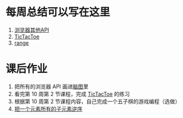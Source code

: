 # 每周总结可以写在这里
1. [浏览器其他API](https://www.yuque.com/yangxiaomie/zu16ge/ygn8u2)
2. [TicTacToe](https://www.yuque.com/yangxiaomie/zu16ge/sp6biw)
3. [range](https://github.com/wanni-yang/Frontend-01-Template/tree/master/week10/range.html)

# 课后作业
1. 把所有的浏览器 API 画进[脑图](https://github.com/wanni-yang/Frontend-01-Template/tree/master/week10/api.xmind)里
2. 看完第 10 周第 2 节课程，完成 [TicTacToe](https://github.com/wanni-yang/Frontend-01-Template/tree/master/week10/TicTacToe/5.html) 的练习
3. 根据第 10 周第 2 节课程内容，自己完成一个五子棋的游戏编程（选做）
4. [把一个元素所有的子元素逆序](https://github.com/wanni-yang/Frontend-01-Template/tree/master/week10/reverse.html)